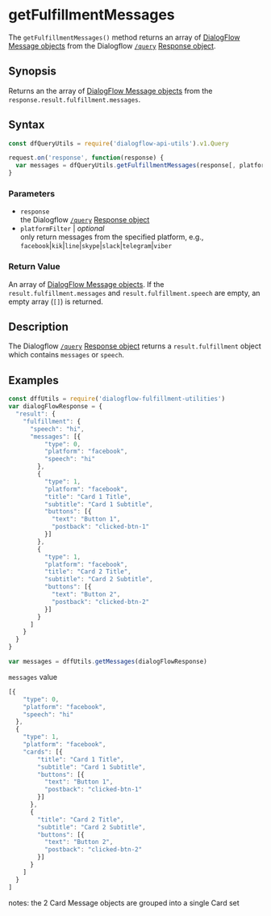 # getFulfillmentMessages
The `getFulfillmentMessages()` method returns an array of [DialogFlow Message objects](https://dialogflow.com/docs/reference/agent/message-objects) from the Dialogflow [`/query`](https://dialogflow.com/docs/reference/agent/query#get_and_post_responses) [Response object](https://dialogflow.com/docs/reference/agent/query#get_and_post_responses).

## Synopsis
Returns an the array of [DialogFlow Message objects](https://dialogflow.com/docs/reference/agent/message-objects) from the `response.result.fulfillment.messages`.

## Syntax

```js
const dfQueryUtils = require('dialogflow-api-utils').v1.Query

request.on('response', function(response) {
  var messages = dfQueryUtils.getFulfillmentMessages(response[, platformFilter])
}
```

### Parameters
- `response`<br>
   the Dialogflow [`/query`](https://dialogflow.com/docs/reference/agent/query#get_and_post_responses) [Response object](https://dialogflow.com/docs/reference/agent/query#get_and_post_responses)
- `platformFilter` | *optional*<br>
  only return messages from the specified platform, e.g., `facebook`|`kik`|`line`|`skype`|`slack`|`telegram`|`viber`


### Return Value
An array of [DialogFlow Message objects](https://dialogflow.com/docs/reference/agent/message-objects). If the `result.fulfillment.messages` and `result.fulfillment.speech` are empty, an empty array (`[]`) is returned.

## Description
The Dialogflow [`/query`](https://dialogflow.com/docs/reference/agent/query#get_and_post_responses) [Response object](https://dialogflow.com/docs/reference/agent/query#get_and_post_responses) returns a `result.fulfillment` object which contains `messages` or `speech`.

## Examples
```js
const dffUtils = require('dialogflow-fulfillment-utilities')
var dialogFlowResponse = {
  "result": {
    "fulfillment": {
      "speech": "hi",
      "messages": [{
          "type": 0,
          "platform": "facebook",
          "speech": "hi"
        },
        {
          "type": 1,
          "platform": "facebook",
          "title": "Card 1 Title",
          "subtitle": "Card 1 Subtitle",
          "buttons": [{
            "text": "Button 1",
            "postback": "clicked-btn-1"
          }]
        },
        {
          "type": 1,
          "platform": "facebook",
          "title": "Card 2 Title",
          "subtitle": "Card 2 Subtitle",
          "buttons": [{
            "text": "Button 2",
            "postback": "clicked-btn-2"
          }]
        }
      ]
    }
  }
}

var messages = dffUtils.getMessages(dialogFlowResponse)
```
`messages` value

```js
[{
    "type": 0,
    "platform": "facebook",
    "speech": "hi"
  },
  {
    "type": 1,
    "platform": "facebook",
    "cards": [{
        "title": "Card 1 Title",
        "subtitle": "Card 1 Subtitle",
        "buttons": [{
          "text": "Button 1",
          "postback": "clicked-btn-1"
        }]
      },
      {
        "title": "Card 2 Title",
        "subtitle": "Card 2 Subtitle",
        "buttons": [{
          "text": "Button 2",
          "postback": "clicked-btn-2"
        }]
      }
    ]
  }
]
```
notes: the 2 Card Message objects are grouped into a single Card set
